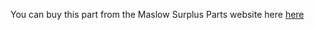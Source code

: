 You can buy this part from the Maslow Surplus Parts website here [here](https://maslowsurplusparts.com/products/motor-gear-upgrade)

